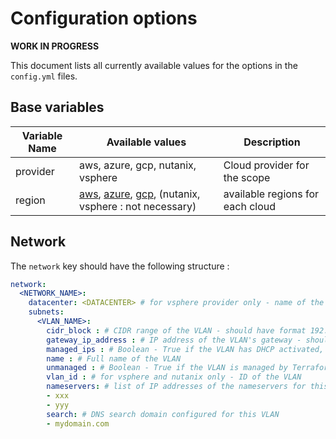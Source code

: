 # Configuration options

__WORK IN PROGRESS__

This document lists all currently available values for the options in the `config.yml` files.

## Base variables

| Variable Name | Available values | Description |
|-----------|-----------|-----------|
| provider | aws, azure, gcp, nutanix, vsphere | Cloud provider for the scope |
| region | [aws](https://awsregion.info/), [azure](https://github.com/claranet/terraform-azurerm-regions/blob/master/REGIONS.md), [gcp](https://cloud.google.com/compute/docs/regions-zones/), (nutanix, vsphere : not necessary) | available regions for each cloud |

## Network

The `network` key should have the following structure :

```yaml
network:
  <NETWORK_NAME>:
    datacenter: <DATACENTER> # for vsphere provider only - name of the vSphere datacenter
    subnets:
      <VLAN_NAME>:
        cidr_block : # CIDR range of the VLAN - should have format 192.168.0.0/24
        gateway_ip_address : # IP address of the VLAN's gateway - should be an IPV4 address
        managed_ips : # Boolean - True if the VLAN has DHCP activated, False otherwise
        name : # Full name of the VLAN
        unmanaged : # Boolean - True if the VLAN is managed by Terraform in the current scope, False otherwise
        vlan_id : # for vsphere and nutanix only - ID of the VLAN
        nameservers: # list of IP addresses of the nameservers for this VLAN
        - xxx
        - yyy
        search: # DNS search domain configured for this VLAN
        - mydomain.com
```